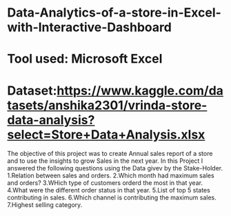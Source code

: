 # Data-Analytics-of-a-store-in-Excel-with-Interactive-Dashboard
# Tool used: Microsoft Excel
# Dataset:https://www.kaggle.com/datasets/anshika2301/vrinda-store-data-analysis?select=Store+Data+Analysis.xlsx
The objective of this project was to create Annual sales report of a store and to use the insights to grow Sales in the next year.
In this Project I answered the following questions using the Data givev by the Stake-Holder.
1.Relation between sales and orders.
2.Which month had maximum sales and orders?
3.WHich type of customers orderd the most in that year.
4.What were the different order status in that year.
5.List of top 5 states contributing in sales.
6.Which channel is contributing the maximum sales.
7.Highest selling category.




